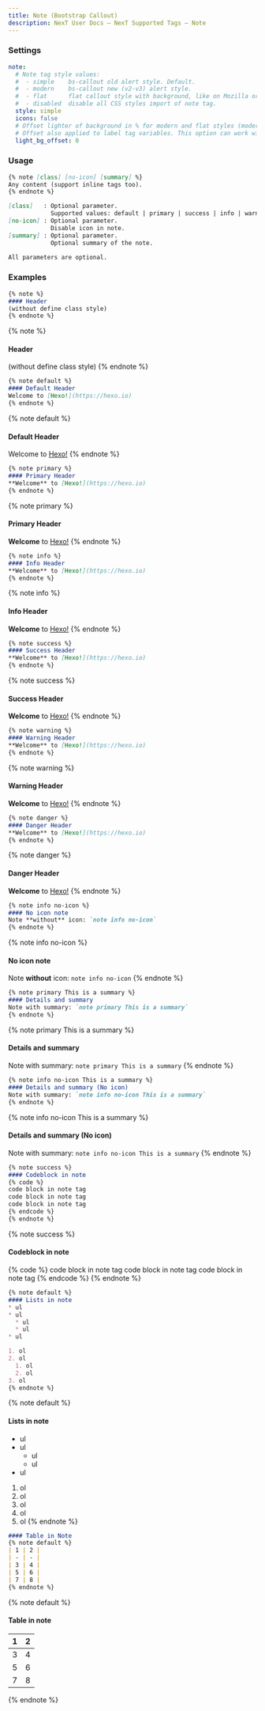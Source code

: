 ```yaml
---
title: Note (Bootstrap Callout)
description: NexT User Docs – NexT Supported Tags – Note
---
```


### Settings

```yml next/_config.yml
note:
  # Note tag style values:
  #  - simple    bs-callout old alert style. Default.
  #  - modern    bs-callout new (v2-v3) alert style.
  #  - flat      flat callout style with background, like on Mozilla or StackOverflow.
  #  - disabled  disable all CSS styles import of note tag.
  style: simple
  icons: false
  # Offset lighter of background in % for modern and flat styles (modern: -12 | 12; flat: -18 | 6).
  # Offset also applied to label tag variables. This option can work with disabled note tag.
  light_bg_offset: 0
```

### Usage

```md note.js
{% note [class] [no-icon] [summary] %}
Any content (support inline tags too).
{% endnote %}

[class]   : Optional parameter.
            Supported values: default | primary | success | info | warning | danger.
[no-icon] : Optional parameter.
            Disable icon in note.
[summary] : Optional parameter.
            Optional summary of the note.

All parameters are optional.
```

### Examples

```md
{% note %}
#### Header
(without define class style)
{% endnote %}
```

{% note %}
#### Header
(without define class style)
{% endnote %}

```md
{% note default %}
#### Default Header
Welcome to [Hexo!](https://hexo.io)
{% endnote %}
```

{% note default %}
#### Default Header
Welcome to [Hexo!](https://hexo.io)
{% endnote %}

```md
{% note primary %}
#### Primary Header
**Welcome** to [Hexo!](https://hexo.io)
{% endnote %}
```

{% note primary %}
#### Primary Header
**Welcome** to [Hexo!](https://hexo.io)
{% endnote %}

```md
{% note info %}
#### Info Header
**Welcome** to [Hexo!](https://hexo.io)
{% endnote %}
```

{% note info %}
#### Info Header
**Welcome** to [Hexo!](https://hexo.io)
{% endnote %}

```md
{% note success %}
#### Success Header
**Welcome** to [Hexo!](https://hexo.io)
{% endnote %}
```

{% note success %}
#### Success Header
**Welcome** to [Hexo!](https://hexo.io)
{% endnote %}

```md
{% note warning %}
#### Warning Header
**Welcome** to [Hexo!](https://hexo.io)
{% endnote %}
```

{% note warning %}
#### Warning Header
**Welcome** to [Hexo!](https://hexo.io)
{% endnote %}

```md
{% note danger %}
#### Danger Header
**Welcome** to [Hexo!](https://hexo.io)
{% endnote %}
```

{% note danger %}
#### Danger Header
**Welcome** to [Hexo!](https://hexo.io)
{% endnote %}

```md
{% note info no-icon %}
#### No icon note
Note **without** icon: `note info no-icon`
{% endnote %}
```

{% note info no-icon %}
#### No icon note
Note **without** icon: `note info no-icon`
{% endnote %}

```md
{% note primary This is a summary %}
#### Details and summary
Note with summary: `note primary This is a summary`
{% endnote %}
```

{% note primary This is a summary %}
#### Details and summary
Note with summary: `note primary This is a summary`
{% endnote %}

```md
{% note info no-icon This is a summary %}
#### Details and summary (No icon)
Note with summary: `note info no-icon This is a summary`
{% endnote %}
```

{% note info no-icon This is a summary %}
#### Details and summary (No icon)
Note with summary: `note info no-icon This is a summary`
{% endnote %}

```md
{% note success %}
#### Codeblock in note
{% code %}
code block in note tag
code block in note tag
code block in note tag
{% endcode %}
{% endnote %}
```

{% note success %}
#### Codeblock in note
{% code %}
code block in note tag
code block in note tag
code block in note tag
{% endcode %}
{% endnote %}

```md
{% note default %}
#### Lists in note
* ul
* ul
  * ul
  * ul
* ul

1. ol
2. ol
  1. ol
  2. ol
3. ol
{% endnote %}
```

{% note default %}
#### Lists in note
* ul
* ul
  * ul
  * ul
* ul

1. ol
2. ol
  3. ol
  4. ol
5. ol
{% endnote %}

```md
#### Table in Note
{% note default %}
| 1 | 2 |
| - | - |
| 3 | 4 |
| 5 | 6 |
| 7 | 8 |
{% endnote %}
```

{% note default %}
#### Table in note
| 1 | 2 |
| - | - |
| 3 | 4 |
| 5 | 6 |
| 7 | 8 |
{% endnote %}
